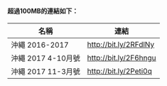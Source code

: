 #### 超過100MB的連結如下：

名稱                | 連結
-------------------|------------------------
沖繩 2016-2017     | http://bit.ly/2RFdlNy
沖繩 2017 4-10月號  | http://bit.ly/2F6hngu
沖繩 2017 11-3月號  | http://bit.ly/2Peti0q
